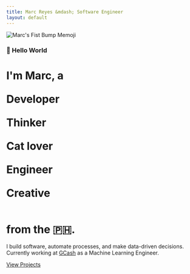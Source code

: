 ```yaml
---
title: Marc Reyes &mdash; Software Engineer
layout: default
---
```


<img class="profile-image big rounded" src="{{ 'images/marc-memoji.png' | absolute_url }}" alt="Marc's Fist Bump Memoji">

### 👋 Hello World

<h1>
    I'm Marc, a<br>
    <span id="typed"></span>
    <div id="typed-strings">
        <p>Developer</p>
        <p>Thinker</p>
        <p>Cat lover</p>
        <p>Engineer</p>
        <p>Creative</p>
    </div><br> from the 🇵🇭.

</h1>

I build software, automate processes, and make data-driven decisions. Currently working at <a class="link-1" href="https://gcash.com" target="_blank">GCash</a> as a Machine Learning Engineer.

<a class="button bold huge" href="https://marcrey.es/xyz">View Projects</a>

